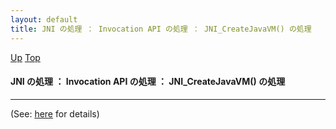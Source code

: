 ```yaml
---
layout: default
title: JNI の処理 ： Invocation API の処理 ： JNI_CreateJavaVM() の処理
---
```

[Up](nopXLc6YjR.html) [Top](../index.html)

#### JNI の処理 ： Invocation API の処理 ： JNI_CreateJavaVM() の処理

--- 
(See: [here](no2114J7x.html) for details)






